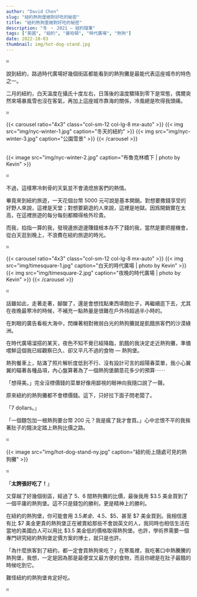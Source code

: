 ```yaml
---
author: "David Chen"
slug: "紐約熱狗堡絕對好吃的秘密"
title: "紐約熱狗堡絕對好吃的秘密"
description: "冬 ・ 2021 — 紐約隨筆"
tags: ["美國", "紐約", "曼哈頓", "時代廣場", "熱狗"]
date: 2022-10-03
thumbnail: img/hot-dog-stand.jpg
---
```

⌗

說到紐約，路過時代廣場好幾個街區都能看到的熱狗攤是最能代表這座城市的特色之一。

二月的紐約，白天溫度在攝氏十度左右，日落後的溫度驟降到零下是常態，偶爾突然來場暴風雪也沒在客氣，再加上這座城市靠海的關係，冷風總是吹得我頭痛。

⌗

{{< carousel ratio="4x3" class="col-sm-12 col-lg-8 mx-auto" >}}
    {{< img src="img/nyc-winter-1.jpg" caption="冬天的紐約" >}}
    {{< img src="img/nyc-winter-3.jpg" caption="公園雪景" >}}
{{< /carousel >}}

<br>

<div class="col-sm-12 col-md-8 mx-auto">
{{< image src="img/nyc-winter-2.jpg" caption="布魯克林橋下 | photo by Kevin" >}}
</div>

⌗

不過，這樣寒冷刺骨的天氣並不會澆熄旅客們的熱情。

畢竟來到紐約旅遊，一天花個台幣 5000 元可說是基本開銷。對想要撒錢享受的好野人來說，這裡是天堂；對想要窮遊的人來說，這裡是地獄。因爲開銷實在太高，在這裡旅遊的每分每刻都顯得格外珍貴。

而我，掐指一算的我，發現邊旅遊邊賺錢根本存不了錢的我，當然是要把握機會，從白天逛到晚上，不浪費在紐約旅遊的時光。

⌗

{{< carousel ratio="4x3" class="col-sm-12 col-lg-8 mx-auto" >}}
    {{< img src="img/timesquare-1.jpg" caption="白天的時代廣場 | photo by Kevin" >}}
    {{< img src="img/timesquare-2.jpg" caption="夜晚的時代廣場 | photo by Kevin" >}}
{{< /carousel >}}
<!-- ![夜晚的時代廣場2 photo by kevin](timesquare-3.jpg) -->
⌗

話雖如此，走著走著，腳酸了，還是會想找點東西填飽肚子，再繼續逛下去，尤其在夜晚最寒冷的時候，不補充一點熱量是很難在戶外待超過半小時的。

在刺眼的廣告看板大海中，閃爍著相對微弱白光的熱狗攤就是飢餓旅客們的沙漠綠洲。

在時代廣場溜搭的某天，夜色不知不覺已經降臨，飢餓的我決定走近熱狗攤，準備嚐鮮這個我已經觀察已久、卻又平凡不過的食物 — 熱狗堡。

熱狗餐車上，貼滿了照片解析度低到不行、沒有設計可言的超陽春菜單，我小心翼翼的瞄著各種品項，內心盤算著為了一個熱狗堡願意花多少的預算⋯⋯

「想得美。」完全沒標價錢的菜單好像用鄙視的眼神向我隨口說了一聲。

原來紐約的熱狗攤都不會標價錢。這下，只好拉下面子問老闆了。

「7 dollars。」

「一個麵包加一根熱狗要台幣 200 元？我是瘋了我才會買。」心中忿恨不平的我挨著肚子的餓決定踏上熱狗比價之路。

⌗

<div class="col-sm-12 col-md-8 mx-auto">
{{< image src="img/hot-dog-stand-ny.jpg" caption="紐約街上隨處可見的熱狗攤" >}}
</div>

<!-- ![夜晚依舊熱鬧的時代廣場 photo by me](timesquare-4.jpg) -->
⌗

「**太誇張好吃了！**」

又穿越了好幾個街區，經過了 5、6 間熱狗攤的比價，最後我用 $3.5 美金買到了一個平庸的熱狗堡。這不只是錢包的勝利，更是精神上的勝利。

在紐約的熱狗堡，你可能會用 $3.5 美金、$4.5、$5、甚至 $7 美金買到。我相信還有比 $7 美金更貴的熱狗堡正在被賣給那些不會說英文的人，我同時也相信生活在當地的美國白人可以用比 $3.5 美金低的價格取得熱狗堡。也許，學術界需要一個專門研究紐約熱狗堡定價方案的博士，就只是也許。

「為什麼旅客到了紐約，都一定會買熱狗來吃？」在寒風裡，我吃著口中熱騰騰的熱狗堡，我想，一定是因為那是最便宜又最方便的食物，而且你總是在肚子最餓的時候吃到它。

難怪紐約的熱狗堡肯定好吃。

⌗
